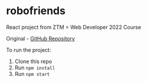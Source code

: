 # robofriends
React project from ZTM = Web Developer 2022 Course

Original - [GitHub Repository](https://github.com/aneagoie/robofriends)

To run the project:

1. Clone this repo
2. Run `npm install`
3. Run `npm start`